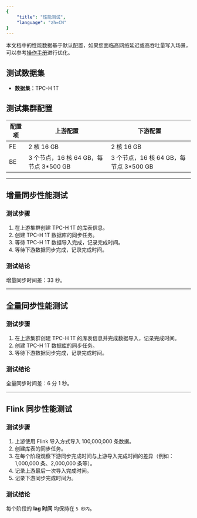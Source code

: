 ```yaml
---
{
    "title": "性能测试",
    "language": "zh=CN"
}
---
```


<!--
Licensed to the Apache Software Foundation (ASF) under one
or more contributor license agreements.  See the NOTICE file
distributed with this work for additional information
regarding copyright ownership.  The ASF licenses this file
to you under the Apache License, Version 2.0 (the
"License"); you may not use this file except in compliance
with the License.  You may obtain a copy of the License at

  http://www.apache.org/licenses/LICENSE-2.0

Unless required by applicable law or agreed to in writing,
software distributed under the License is distributed on an
"AS IS" BASIS, WITHOUT WARRANTIES OR CONDITIONS OF ANY
KIND, either express or implied.  See the License for the
specific language governing permissions and limitations
under the License.
-->

本文档中的性能数据基于默认配置，如果您面临高网络延迟或高吞吐量写入场景，可以参考[操作手册](manual.md)进行优化。

## 测试数据集
- **数据集**：TPC-H 1T

## 测试集群配置

| 配置项   | 上游配置                              | 下游配置                              |
|----------|--------------------------------------|--------------------------------------|
| FE       | 2 核 16 GB                          | 2 核 16 GB                          |
| BE       | 3 个节点，16 核 64 GB，每节点 3*500 GB | 3 个节点，16 核 64 GB，每节点 3*500 GB |

---

## 增量同步性能测试

### 测试步骤

1. 在上游集群创建 TPC-H 1T 的库表信息。
2. 创建 TPC-H 1T 数据库的同步任务。
3. 等待 TPC-H 1T 数据导入完成，记录完成时间。
4. 等待下游数据同步完成，记录完成时间。

### 测试结论
增量同步时间差：33 秒。

---

## 全量同步性能测试

### 测试步骤
1. 在上游集群创建 TPC-H 1T 的库表信息并完成数据导入，记录完成时间。
2. 创建 TPC-H 1T 数据库的同步任务。
3. 等待下游数据同步完成，记录完成时间。

### 测试结论
全量同步时间差：6 分 1 秒。

---

## Flink 同步性能测试

### 测试步骤
1. 上游使用 Flink 导入方式导入 100,000,000 条数据。
2. 创建库表的同步任务。
3. 在每个阶段观察下游同步完成时间与上游导入完成时间的差异（例如：1,000,000 条、2,000,000 条等）。
4. 记录上游最后一次导入完成时间。
5. 记录下游同步完成时间为。

### 测试结论
每个阶段的 **lag 时间** 均保持在 `5 秒内`。

